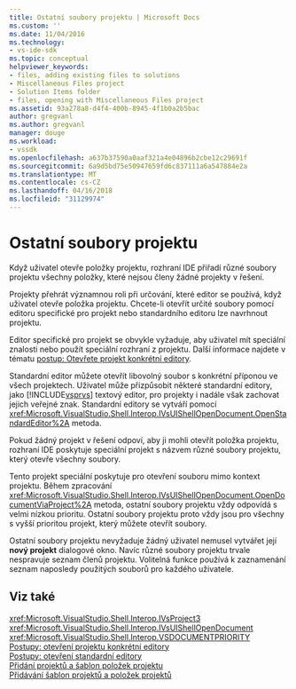 ```yaml
---
title: Ostatní soubory projektu | Microsoft Docs
ms.custom: ''
ms.date: 11/04/2016
ms.technology:
- vs-ide-sdk
ms.topic: conceptual
helpviewer_keywords:
- files, adding existing files to solutions
- Miscellaneous Files project
- Solution Items folder
- files, opening with Miscellaneous Files project
ms.assetid: 93a278a8-d4f4-400b-8945-4f1b0a2b5bac
author: gregvanl
ms.author: gregvanl
manager: douge
ms.workload:
- vssdk
ms.openlocfilehash: a637b37590a0aaf321a4e04896b2cbe12c29691f
ms.sourcegitcommit: 6a9d5bd75e50947659fd6c837111a6a547884e2a
ms.translationtype: MT
ms.contentlocale: cs-CZ
ms.lasthandoff: 04/16/2018
ms.locfileid: "31129974"
---
```

# <a name="miscellaneous-files-project"></a>Ostatní soubory projektu
Když uživatel otevře položky projektu, rozhraní IDE přiřadí různé soubory projektu všechny položky, které nejsou členy žádné projekty v řešení.  
  
 Projekty přehrát významnou roli při určování, které editor se používá, když uživatel otevře položka projektu. Chcete-li otevřít určité soubory pomocí editoru specifické pro projekt nebo standardního editoru lze navrhnout projektu.  
  
 Editor specifické pro projekt se obvykle vyžaduje, aby uživatel mít speciální znalosti nebo použít speciální rozhraní z projektu. Další informace najdete v tématu [postup: Otevřete projekt konkrétní editory](../../extensibility/how-to-open-project-specific-editors.md).  
  
 Standardní editor můžete otevřít libovolný soubor s konkrétní příponou ve všech projektech. Uživatel může přizpůsobit některé standardní editory, jako [!INCLUDE[vsprvs](../../code-quality/includes/vsprvs_md.md)] textový editor, pro projekty i nadále však zachovat jejich veřejné znak. Standardní editory se vytváří pomocí <xref:Microsoft.VisualStudio.Shell.Interop.IVsUIShellOpenDocument.OpenStandardEditor%2A> metoda.  
  
 Pokud žádný projekt v řešení odpoví, aby ji mohli otevřít položka projektu, rozhraní IDE poskytuje speciální projekt s názvem různé soubory projektu, který otevře všechny soubory.  
  
 Tento projekt speciální poskytuje pro otevření souboru mimo kontext projektu. Během zpracování <xref:Microsoft.VisualStudio.Shell.Interop.IVsUIShellOpenDocument.OpenDocumentViaProject%2A> metoda, ostatní soubory projektu vždy odpovídá s velmi nízkou prioritu. Ostatní soubory projektu proto vždy jsou pro všechny s vyšší prioritou projekt, který můžete otevřít soubory.  
  
 Ostatní soubory projektu nevyžaduje žádný uživatel nemusel vytvářet její **nový projekt** dialogové okno. Navíc různé soubory projektu trvale nespravuje seznam členů projektu. Volitelná funkce používá k zaznamenání seznam naposledy použitých souborů pro každého uživatele.  
  
## <a name="see-also"></a>Viz také  
 <xref:Microsoft.VisualStudio.Shell.Interop.IVsProject3>   
 <xref:Microsoft.VisualStudio.Shell.Interop.IVsUIShellOpenDocument>   
 <xref:Microsoft.VisualStudio.Shell.Interop.VSDOCUMENTPRIORITY>   
 [Postupy: otevření projektu konkrétní editory](../../extensibility/how-to-open-project-specific-editors.md)   
 [Postupy: otevření standardní editory](../../extensibility/how-to-open-standard-editors.md)   
 [Přidání projektů a šablon položek projektu](../../extensibility/internals/adding-project-and-project-item-templates.md)   
 [Přidávání šablon projektů a položek projektů](../../extensibility/internals/adding-project-and-project-item-templates.md)